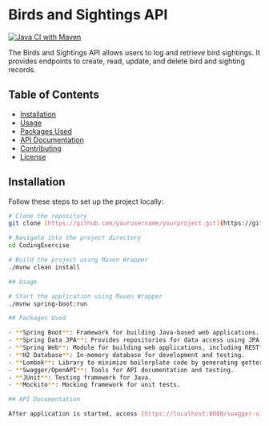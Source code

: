 # Birds and Sightings API

[![Java CI with Maven](https://github.com/mateisilviu/CodingExercise/actions/workflows/maven.yml/badge.svg?branch=main)](https://github.com/mateisilviu/CodingExercise/actions/workflows/maven.yml)

The Birds and Sightings API allows users to log and retrieve bird sightings. It provides endpoints to create, read, update, and delete bird and sighting records.

## Table of Contents

- [Installation](#installation)
- [Usage](#usage)
- [Packages Used](#packages-used)
- [API Documentation](#api-documentation)
- [Contributing](#contributing)
- [License](#license)

## Installation

Follow these steps to set up the project locally:

```bash
# Clone the repository
git clone [https://github.com/yourusername/yourproject.git](https://github.com/mateisilviu/CodingExercise.git)

# Navigate into the project directory
cd CodingExercise

# Build the project using Maven Wrapper
./mvnw clean install

## Usage

# Start the application using Maven Wrapper
./mvnw spring-boot:run

## Packages Used

- **Spring Boot**: Framework for building Java-based web applications.
- **Spring Data JPA**: Provides repositories for data access using JPA.
- **Spring Web**: Module for building web applications, including RESTful services.
- **H2 Database**: In-memory database for development and testing.
- **Lombok**: Library to minimize boilerplate code by generating getters, setters, and other methods at compile-time.
- **Swagger/OpenAPI**: Tools for API documentation and testing.
- **JUnit**: Testing framework for Java.
- **Mockito**: Mocking framework for unit tests.

## API Documentation

After application is started, access [https://localhost:8080/swagger-ui/index.html](https://localhost:8080/swagger-ui/index.html)
